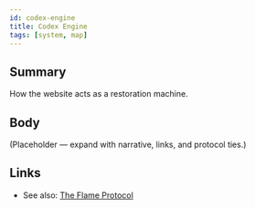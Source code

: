 ```yaml
---
id: codex-engine
title: Codex Engine
tags: [system, map]
---
```


## Summary
How the website acts as a restoration machine.

## Body
(Placeholder — expand with narrative, links, and protocol ties.)

## Links
- See also: [The Flame Protocol](./the-flame-protocol.md)
